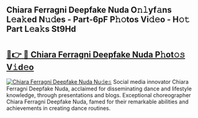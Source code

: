 ## Chiara Ferragni Deepfake Nuda O𝚗𝚕yf𝚊ns L𝚎a𝚔ed N𝚞𝚍es - Part-6pF P𝚑𝚘tos Vi𝚍𝚎o - H𝚘𝚝 Part L𝚎a𝚔s St9Hd

# <h2><a href="http://kfbrlj.oniu.top/?m=Chiara+Ferragni+Deepfake+Nuda">🔗👉 🔴 Chiara Ferragni Deepfake Nuda P𝚑ot𝚘𝚜 V𝚒d𝚎o</a></h2>

[![Chiara Ferragni Deepfake Nuda Nu𝚍e𝚜](https://i.imgur.com/0qMVB7G.gif)](http://kfbrlj.oniu.top/?m=Chiara+Ferragni+Deepfake+Nuda)
Social media innovator Chiara Ferragni Deepfake Nuda, acclaimed for disseminating dance and lifestyle knowledge, through presentations and blogs. Exceptional choreographer Chiara Ferragni Deepfake Nuda, famed for their remarkable abilities and achievements in creating dance routines.  
